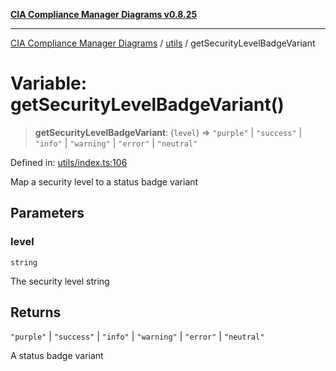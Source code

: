 [**CIA Compliance Manager Diagrams v0.8.25**](../../README.md)

***

[CIA Compliance Manager Diagrams](../../modules.md) / [utils](../README.md) / getSecurityLevelBadgeVariant

# Variable: getSecurityLevelBadgeVariant()

> **getSecurityLevelBadgeVariant**: (`level`) => `"purple"` \| `"success"` \| `"info"` \| `"warning"` \| `"error"` \| `"neutral"`

Defined in: [utils/index.ts:106](https://github.com/Hack23/cia-compliance-manager/blob/b7816746b3b7f5e02cb18303af9cc6696a8caef9/src/utils/index.ts#L106)

Map a security level to a status badge variant

## Parameters

### level

`string`

The security level string

## Returns

`"purple"` \| `"success"` \| `"info"` \| `"warning"` \| `"error"` \| `"neutral"`

A status badge variant
